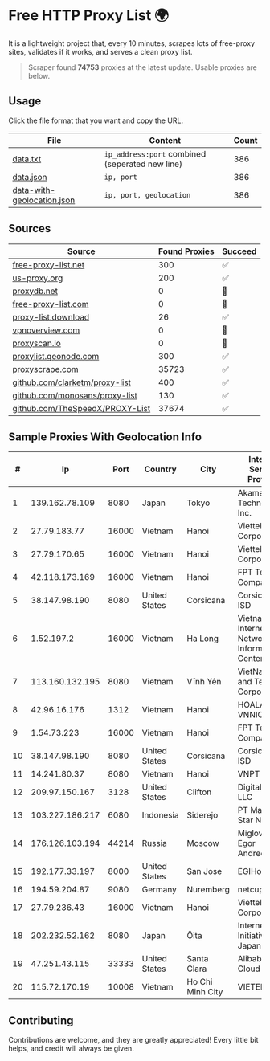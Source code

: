 
# Free HTTP Proxy List 🌍

It is a lightweight project that, every 10 minutes, scrapes lots of free-proxy sites, validates if it works, and serves a clean proxy list.


> Scraper found **74753** proxies at the latest update. Usable proxies are below.

## Usage

Click the file format that you want and copy the URL.


|File|Content|Count|
|----|-------|-----|
|[data.txt](https://raw.githubusercontent.com/themiralay/Proxy-List-World/master/data.txt)|`ip_address:port` combined (seperated new line)|386|
|[data.json](https://raw.githubusercontent.com/themiralay/Proxy-List-World/master/data.json)|`ip, port`|386|
|[data-with-geolocation.json](https://raw.githubusercontent.com/themiralay/Proxy-List-World/master/data-with-geolocation.json)|`ip, port, geolocation`|386|

## Sources

|Source|Found Proxies|Succeed|
|------|-------------|-------|
|[free-proxy-list.net](https://free-proxy-list.net)|300|✅|
|[us-proxy.org](https://www.us-proxy.org)|200|✅|
|[proxydb.net](http://proxydb.net)|0|🚫|
|[free-proxy-list.com](https://free-proxy-list.com/?page=&port=&type%5B%5D=http&type%5B%5D=https&up_time=0&search=Search)|0|🚫|
|[proxy-list.download](https://www.proxy-list.download/HTTP)|26|✅|
|[vpnoverview.com](https://vpnoverview.com/privacy/anonymous-browsing/free-proxy-servers)|0|🚫|
|[proxyscan.io](https://www.proxyscan.io)|0|🚫|
|[proxylist.geonode.com](https://proxylist.geonode.com/api/proxy-list?limit=300&page=1&sort_by=lastChecked&sort_type=desc&protocols=http,https)|300|✅|
|[proxyscrape.com](https://api.proxyscrape.com/v2/?request=displayproxies&protocol=http&timeout=10000&country=all&ssl=all&anonymity=all)|35723|✅|
|[github.com/clarketm/proxy-list](https://raw.githubusercontent.com/clarketm/proxy-list/master/proxy-list-raw.txt)|400|✅|
|[github.com/monosans/proxy-list](https://raw.githubusercontent.com/monosans/proxy-list/main/proxies/http.txt)|130|✅|
|[github.com/TheSpeedX/PROXY-List](https://raw.githubusercontent.com/TheSpeedX/PROXY-List/master/http.txt)|37674|✅|


## Sample Proxies With Geolocation Info

|#|Ip|Port|Country|City|Internet Service Provider|
|-|--|----|-------|----|-------------------------|
|1|139.162.78.109|8080|Japan|Tokyo|Akamai Technologies, Inc.|
|2|27.79.183.77|16000|Vietnam|Hanoi|Viettel Corporation|
|3|27.79.170.65|16000|Vietnam|Hanoi|Viettel Corporation|
|4|42.118.173.169|16000|Vietnam|Hanoi|FPT Telecom Company|
|5|38.147.98.190|8080|United States|Corsicana|Corsicana ISD|
|6|1.52.197.2|16000|Vietnam|Ha Long|Vietnam Internet Network Information Center|
|7|113.160.132.195|8080|Vietnam|Vĩnh Yên|VietNam Post and Telecom Corporation|
|8|42.96.16.176|1312|Vietnam|Hanoi|HOALAC-VNNIC|
|9|1.54.73.223|16000|Vietnam|Hanoi|FPT Telecom Company|
|10|38.147.98.190|8080|United States|Corsicana|Corsicana ISD|
|11|14.241.80.37|8080|Vietnam|Hanoi|VNPT|
|12|209.97.150.167|3128|United States|Clifton|DigitalOcean, LLC|
|13|103.227.186.217|6080|Indonesia|Siderejo|PT Master Star Network|
|14|176.126.103.194|44214|Russia|Moscow|Miglovets Egor Andreevich|
|15|192.177.33.197|8000|United States|San Jose|EGIHosting|
|16|194.59.204.87|9080|Germany|Nuremberg|netcup GmbH|
|17|27.79.236.43|16000|Vietnam|Hanoi|Viettel Corporation|
|18|202.232.52.162|8080|Japan|Ōita|Internet Initiative Japan Inc.|
|19|47.251.43.115|33333|United States|Santa Clara|Alibaba Cloud LLC|
|20|115.72.170.19|10008|Vietnam|Ho Chi Minh City|VIETELmetro|



## Contributing

Contributions are welcome, and they are greatly appreciated! Every
little bit helps, and credit will always be given.

